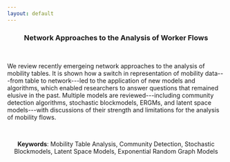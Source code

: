```yaml
---
layout: default
---
```


<h3 align="center"> <strong>Network Approaches to the Analysis of Worker Flows</strong></h3>

&nbsp;
&nbsp;

We review recently emergeing network approaches to the analysis of mobility tables. It is shown how a switch in representation of mobility data---from table to network---led to the application of new models and algorithms, which enabled researchers to answer questions that remained elusive in the past. Multiple models are reviewed---including community detection algorithms, stochastic blockmodels, ERGMs, and latent space models---with discussions of their strength and limitations for the analysis of mobility flows.

&nbsp;

<center>
<strong>Keywords</strong>:  Mobility Table Analysis, Community Detection, Stochastic Blockmodels, Latent Space Models, Exponential Random Graph Models
</center>